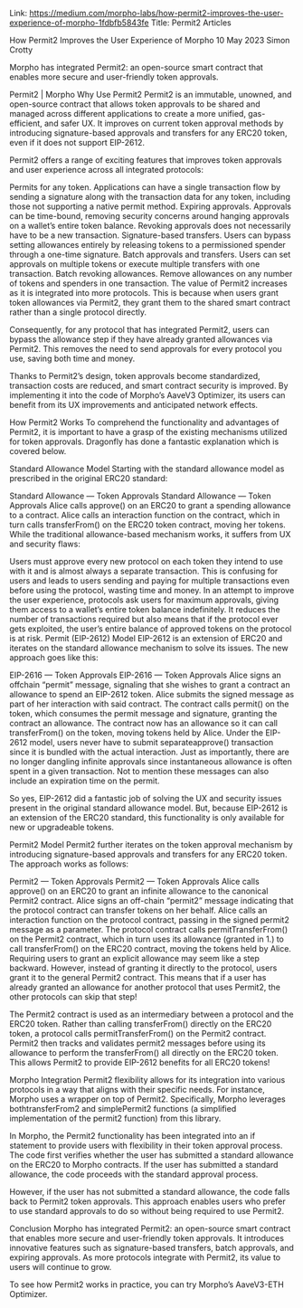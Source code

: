 Link: https://medium.com/morpho-labs/how-permit2-improves-the-user-experience-of-morpho-1fdbfb5843fe
Title: Permit2 Articles

How Permit2 Improves the User Experience of Morpho
10 May 2023
Simon Crotty

Morpho has integrated Permit2: an open-source smart contract that enables more secure and user-friendly token approvals.

Permit2 | Morpho
Why Use Permit2
Permit2 is an immutable, unowned, and open-source contract that allows token approvals to be shared and managed across different applications to create a more unified, gas-efficient, and safer UX. It improves on current token approval methods by introducing signature-based approvals and transfers for any ERC20 token, even if it does not support EIP-2612.

Permit2 offers a range of exciting features that improves token approvals and user experience across all integrated protocols:

Permits for any token. Applications can have a single transaction flow by sending a signature along with the transaction data for any token, including those not supporting a native permit method.
Expiring approvals. Approvals can be time-bound, removing security concerns around hanging approvals on a wallet’s entire token balance. Revoking approvals does not necessarily have to be a new transaction.
Signature-based transfers. Users can bypass setting allowances entirely by releasing tokens to a permissioned spender through a one-time signature.
Batch approvals and transfers. Users can set approvals on multiple tokens or execute multiple transfers with one transaction.
Batch revoking allowances. Remove allowances on any number of tokens and spenders in one transaction.
The value of Permit2 increases as it is integrated into more protocols. This is because when users grant token allowances via Permit2, they grant them to the shared smart contract rather than a single protocol directly.

Consequently, for any protocol that has integrated Permit2, users can bypass the allowance step if they have already granted allowances via Permit2. This removes the need to send approvals for every protocol you use, saving both time and money.

Thanks to Permit2’s design, token approvals become standardized, transaction costs are reduced, and smart contract security is improved. By implementing it into the code of Morpho’s AaveV3 Optimizer, its users can benefit from its UX improvements and anticipated network effects.

How Permit2 Works
To comprehend the functionality and advantages of Permit2, it is important to have a grasp of the existing mechanisms utilized for token approvals. Dragonfly has done a fantastic explanation which is covered below.

Standard Allowance Model
Starting with the standard allowance model as prescribed in the original ERC20 standard:

Standard Allowance — Token Approvals
Standard Allowance — Token Approvals
Alice calls approve() on an ERC20 to grant a spending allowance to a contract.
Alice calls an interaction function on the contract, which in turn calls transferFrom() on the ERC20 token contract, moving her tokens.
While the traditional allowance-based mechanism works, it suffers from UX and security flaws:

Users must approve every new protocol on each token they intend to use with it and is almost always a separate transaction. This is confusing for users and leads to users sending and paying for multiple transactions even before using the protocol, wasting time and money.
In an attempt to improve the user experience, protocols ask users for maximum approvals, giving them access to a wallet’s entire token balance indefinitely. It reduces the number of transactions required but also means that if the protocol ever gets exploited, the user’s entire balance of approved tokens on the protocol is at risk.
Permit (EIP-2612) Model
EIP-2612 is an extension of ERC20 and iterates on the standard allowance mechanism to solve its issues. The new approach goes like this:

EIP-2616 — Token Approvals
EIP-2616 — Token Approvals
Alice signs an offchain “permit” message, signaling that she wishes to grant a contract an allowance to spend an EIP-2612 token.
Alice submits the signed message as part of her interaction with said contract.
The contract calls permit() on the token, which consumes the permit message and signature, granting the contract an allowance.
The contract now has an allowance so it can call transferFrom() on the token, moving tokens held by Alice.
Under the EIP-2612 model, users never have to submit separateapprove() transaction since it is bundled with the actual interaction. Just as importantly, there are no longer dangling infinite approvals since instantaneous allowance is often spent in a given transaction. Not to mention these messages can also include an expiration time on the permit.

So yes, EIP-2612 did a fantastic job of solving the UX and security issues present in the original standard allowance model. But, because EIP-2612 is an extension of the ERC20 standard, this functionality is only available for new or upgradeable tokens.

Permit2 Model
Permit2 further iterates on the token approval mechanism by introducing signature-based approvals and transfers for any ERC20 token. The approach works as follows:

Permit2 — Token Approvals
Permit2 — Token Approvals
Alice calls approve() on an ERC20 to grant an infinite allowance to the canonical Permit2 contract.
Alice signs an off-chain “permit2” message indicating that the protocol contract can transfer tokens on her behalf.
Alice calls an interaction function on the protocol contract, passing in the signed permit2 message as a parameter.
The protocol contract calls permitTransferFrom() on the Permit2 contract, which in turn uses its allowance (granted in 1.) to call transferFrom() on the ERC20 contract, moving the tokens held by Alice.
Requiring users to grant an explicit allowance may seem like a step backward. However, instead of granting it directly to the protocol, users grant it to the general Permit2 contract. This means that if a user has already granted an allowance for another protocol that uses Permit2, the other protocols can skip that step!

The Permit2 contract is used as an intermediary between a protocol and the ERC20 token. Rather than calling transferFrom() directly on the ERC20 token, a protocol calls permitTransferFrom() on the Permit2 contract. Permit2 then tracks and validates permit2 messages before using its allowance to perform the transferFrom() all directly on the ERC20 token. This allows Permit2 to provide EIP-2612 benefits for all ERC20 tokens!

Morpho Integration
Permit2 flexibility allows for its integration into various protocols in a way that aligns with their specific needs. For instance, Morpho uses a wrapper on top of Permit2. Specifically, Morpho leverages bothtransferFrom2 and simplePermit2 functions (a simplified implementation of the permit2 function) from this library.

In Morpho, the Permit2 functionality has been integrated into an if statement to provide users with flexibility in their token approval process. The code first verifies whether the user has submitted a standard allowance on the ERC20 to Morpho contracts. If the user has submitted a standard allowance, the code proceeds with the standard approval process.

However, if the user has not submitted a standard allowance, the code falls back to Permit2 token approvals. This approach enables users who prefer to use standard approvals to do so without being required to use Permit2.

Conclusion
Morpho has integrated Permit2: an open-source smart contract that enables more secure and user-friendly token approvals. It introduces innovative features such as signature-based transfers, batch approvals, and expiring approvals. As more protocols integrate with Permit2, its value to users will continue to grow.

To see how Permit2 works in practice, you can try Morpho’s AaveV3-ETH Optimizer.
